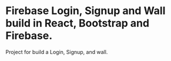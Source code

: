 # Firebase Login, Signup and Wall build in React, Bootstrap and Firebase.

Project for build a Login, Signup, and wall.
